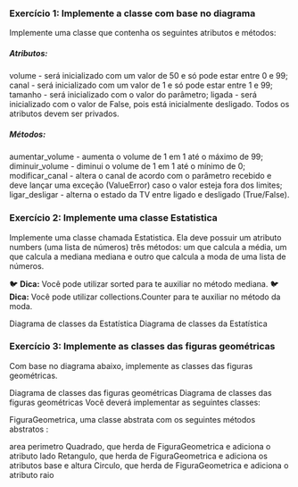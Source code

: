 ### Exercício 1: Implemente a classe com base no diagrama

Implemente uma classe que contenha os seguintes atributos e métodos:

##### Atributos:

volume - será inicializado com um valor de 50 e só pode estar entre 0 e 99;
canal - será inicializado com um valor de 1 e só pode estar entre 1 e 99;
tamanho - será inicializado com o valor do parâmetro;
ligada - será inicializado com o valor de False, pois está inicialmente desligado.
Todos os atributos devem ser privados.

##### Métodos:

aumentar_volume - aumenta o volume de 1 em 1 até o máximo de 99;
diminuir_volume - diminui o volume de 1 em 1 até o mínimo de 0;
modificar_canal - altera o canal de acordo com o parâmetro recebido e deve lançar uma exceção (ValueError) caso o valor esteja fora dos limites;
ligar_desligar - alterna o estado da TV entre ligado e desligado (True/False).

### Exercício 2: Implemente uma classe Estatistica
Implemente uma classe chamada Estatistica. Ela deve possuir um atributo numbers (uma lista de números) três métodos: um que calcula a média, um que calcula a mediana mediana e outro que calcula a moda de uma lista de números.

🐦 **Dica:**  Você pode utilizar sorted para te auxiliar no método mediana.
🐦 **Dica:** Você pode utilizar collections.Counter para te auxiliar no método da moda.

Diagrama de classes da Estatística
Diagrama de classes da Estatística

### Exercício 3: Implemente as classes das figuras geométricas
Com base no diagrama abaixo, implemente as classes das figuras geométricas.

Diagrama de classes das figuras geométricas
Diagrama de classes das figuras geométricas
Você deverá implementar as seguintes classes:

FiguraGeometrica, uma classe abstrata com os seguintes métodos abstratos :

area
perimetro
Quadrado, que herda de FiguraGeometrica e adiciona o atributo lado
Retangulo, que herda de FiguraGeometrica e adiciona os atributos base e altura
Circulo, que herda de FiguraGeometrica e adiciona o atributo raio
